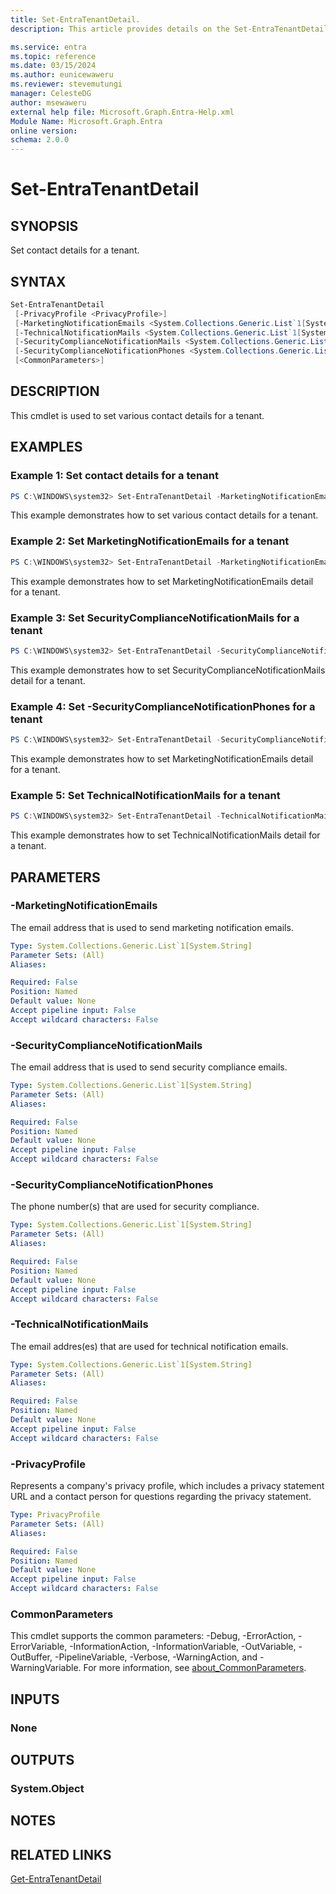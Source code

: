 ```yaml
---
title: Set-EntraTenantDetail.
description: This article provides details on the Set-EntraTenantDetail command.

ms.service: entra
ms.topic: reference
ms.date: 03/15/2024
ms.author: eunicewaweru
ms.reviewer: stevemutungi
manager: CelesteDG
author: msewaweru
external help file: Microsoft.Graph.Entra-Help.xml
Module Name: Microsoft.Graph.Entra
online version:
schema: 2.0.0
---
```


# Set-EntraTenantDetail

## SYNOPSIS
Set contact details for a tenant.

## SYNTAX

```powershell
Set-EntraTenantDetail 
 [-PrivacyProfile <PrivacyProfile>]
 [-MarketingNotificationEmails <System.Collections.Generic.List`1[System.String]>]
 [-TechnicalNotificationMails <System.Collections.Generic.List`1[System.String]>]
 [-SecurityComplianceNotificationMails <System.Collections.Generic.List`1[System.String]>]
 [-SecurityComplianceNotificationPhones <System.Collections.Generic.List`1[System.String]>]
 [<CommonParameters>]
```

## DESCRIPTION
This cmdlet is used to set various contact details for a tenant.

## EXAMPLES

### Example 1: Set contact details for a tenant
```powershell
PS C:\WINDOWS\system32> Set-EntraTenantDetail -MarketingNotificationEmails "amy@contoso.com","henry@contoso.com" -SecurityComplianceNotificationMails "john@contoso.com","mary@contoso.com" -SecurityComplianceNotificationPhones "1-555-625-9999", "1-555-233-5544" -TechnicalNotificationMails "peter@contoso.com"
```

This example demonstrates how to set various contact details for a tenant.

### Example 2: Set MarketingNotificationEmails for a tenant
```powershell
PS C:\WINDOWS\system32> Set-EntraTenantDetail -MarketingNotificationEmails "amy@contoso.com","henry@contoso.com" 
```

This example demonstrates how to set MarketingNotificationEmails detail for a tenant.

### Example 3: Set SecurityComplianceNotificationMails for a tenant
```powershell
PS C:\WINDOWS\system32> Set-EntraTenantDetail -SecurityComplianceNotificationMails "john@contoso.com","mary@contoso.com" 
```

This example demonstrates how to set SecurityComplianceNotificationMails detail for a tenant.

### Example 4: Set -SecurityComplianceNotificationPhones for a tenant
```powershell
PS C:\WINDOWS\system32> Set-EntraTenantDetail -SecurityComplianceNotificationPhones "1-555-625-9999", "1-555-233-5544" 
```

This example demonstrates how to set MarketingNotificationEmails detail for a tenant.

### Example 5: Set TechnicalNotificationMails for a tenant
```powershell
PS C:\WINDOWS\system32> Set-EntraTenantDetail -TechnicalNotificationMails "peter@contoso.com"
```

This example demonstrates how to set TechnicalNotificationMails detail for a tenant.


## PARAMETERS

### -MarketingNotificationEmails
The email address that is used to send marketing notification emails.

```yaml
Type: System.Collections.Generic.List`1[System.String]
Parameter Sets: (All)
Aliases:

Required: False
Position: Named
Default value: None
Accept pipeline input: False
Accept wildcard characters: False
```

### -SecurityComplianceNotificationMails
The email address that is used to send security compliance emails.

```yaml
Type: System.Collections.Generic.List`1[System.String]
Parameter Sets: (All)
Aliases:

Required: False
Position: Named
Default value: None
Accept pipeline input: False
Accept wildcard characters: False
```

### -SecurityComplianceNotificationPhones
The phone number(s) that are used for security compliance.

```yaml
Type: System.Collections.Generic.List`1[System.String]
Parameter Sets: (All)
Aliases:

Required: False
Position: Named
Default value: None
Accept pipeline input: False
Accept wildcard characters: False
```

### -TechnicalNotificationMails
The email addres(es) that are used for technical notification emails.

```yaml
Type: System.Collections.Generic.List`1[System.String]
Parameter Sets: (All)
Aliases:

Required: False
Position: Named
Default value: None
Accept pipeline input: False
Accept wildcard characters: False
```

### -PrivacyProfile
Represents a company's privacy profile, which includes a privacy statement URL and a contact person for questions regarding the privacy statement.

```yaml
Type: PrivacyProfile
Parameter Sets: (All)
Aliases:

Required: False
Position: Named
Default value: None
Accept pipeline input: False
Accept wildcard characters: False
```

### CommonParameters
This cmdlet supports the common parameters: -Debug, -ErrorAction, -ErrorVariable, -InformationAction, -InformationVariable, -OutVariable, -OutBuffer, -PipelineVariable, -Verbose, -WarningAction, and -WarningVariable. For more information, see [about_CommonParameters](https://go.microsoft.com/fwlink/?LinkID=113216).

## INPUTS

### None
## OUTPUTS

### System.Object
## NOTES

## RELATED LINKS

[Get-EntraTenantDetail](Get-EntraTenantDetail.md)
